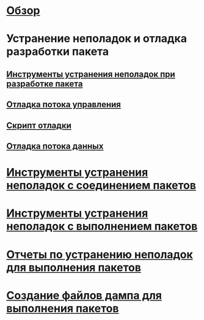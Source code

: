 # [Обзор](troubleshoot-integration-services-ssis-packages.md)

# Устранение неполадок и отладка разработки пакета
## [Инструменты устранения неполадок при разработке пакета](troubleshooting-tools-for-package-development.md)
## [Отладка потока управления](debugging-control-flow.md)
## [Скрипт отладки](debugging-script.md)
## [Отладка потока данных](debugging-data-flow.md)

# [Инструменты устранения неполадок с соединением пакетов](troubleshooting-tools-for-package-connectivity.md)
# [Инструменты устранения неполадок с выполнением пакетов](troubleshooting-tools-for-package-execution.md)
# [Отчеты по устранению неполадок для выполнения пакетов](troubleshooting-reports-for-package-execution.md)

# [Создание файлов дампа для выполнения пакетов](generating-dump-files-for-package-execution.md)

